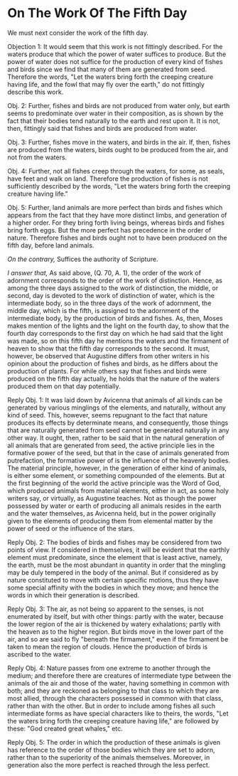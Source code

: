 # On The Work Of The Fifth Day

We must next consider the work of the fifth day.

Objection 1: It would seem that this work is not fittingly described.
For the waters produce that which the power of water suffices to
produce. But the power of water does not suffice for the production
of every kind of fishes and birds since we find that many of them are
generated from seed. Therefore the words, "Let the waters bring forth
the creeping creature having life, and the fowl that may fly over the
earth," do not fittingly describe this work.

Obj. 2: Further, fishes and birds are not produced from water only,
but earth seems to predominate over water in their composition, as is
shown by the fact that their bodies tend naturally to the earth and
rest upon it. It is not, then, fittingly said that fishes and birds
are produced from water.

Obj. 3: Further, fishes move in the waters, and birds in the air. If,
then, fishes are produced from the waters, birds ought to be produced
from the air, and not from the waters.

Obj. 4: Further, not all fishes creep through the waters, for some,
as seals, have feet and walk on land. Therefore the production of
fishes is not sufficiently described by the words, "Let the waters
bring forth the creeping creature having life."

Obj. 5: Further, land animals are more perfect than birds and fishes
which appears from the fact that they have more distinct limbs, and
generation of a higher order. For they bring forth living beings,
whereas birds and fishes bring forth eggs. But the more perfect has
precedence in the order of nature. Therefore fishes and birds ought
not to have been produced on the fifth day, before land animals.

_On the contrary,_ Suffices the authority of Scripture.

_I answer that,_ As said above, (Q. 70, A. 1), the order of the work
of adornment corresponds to the order of the work of distinction.
Hence, as among the three days assigned to the work of distinction,
the middle, or second, day is devoted to the work of distinction of
water, which is the intermediate body, so in the three days of the
work of adornment, the middle day, which is the fifth, is assigned to
the adornment of the intermediate body, by the production of birds
and fishes. As, then, Moses makes mention of the lights and the light
on the fourth day, to show that the fourth day corresponds to the
first day on which he had said that the light was made, so on this
fifth day he mentions the waters and the firmament of heaven to show
that the fifth day corresponds to the second. It must, however, be
observed that Augustine differs from other writers in his opinion
about the production of fishes and birds, as he differs about the
production of plants. For while others say that fishes and birds were
produced on the fifth day actually, he holds that the nature of the
waters produced them on that day potentially.

Reply Obj. 1: It was laid down by Avicenna that animals of all kinds
can be generated by various minglings of the elements, and naturally,
without any kind of seed. This, however, seems repugnant to the fact
that nature produces its effects by determinate means, and
consequently, those things that are naturally generated from seed
cannot be generated naturally in any other way. It ought, then,
rather to be said that in the natural generation of all animals that
are generated from seed, the active principle lies in the formative
power of the seed, but that in the case of animals generated from
putrefaction, the formative power of is the influence of the heavenly
bodies. The material principle, however, in the generation of either
kind of animals, is either some element, or something compounded of
the elements. But at the first beginning of the world the active
principle was the Word of God, which produced animals from material
elements, either in act, as some holy writers say, or virtually, as
Augustine teaches. Not as though the power possessed by water or
earth of producing all animals resides in the earth and the water
themselves, as Avicenna held, but in the power originally given to
the elements of producing them from elemental matter by the power of
seed or the influence of the stars.

Reply Obj. 2: The bodies of birds and fishes may be considered from
two points of view. If considered in themselves, it will be evident
that the earthly element must predominate, since the element that is
least active, namely, the earth, must be the most abundant in
quantity in order that the mingling may be duly tempered in the body
of the animal. But if considered as by nature constituted to move
with certain specific motions, thus they have some special affinity
with the bodies in which they move; and hence the words in which
their generation is described.

Reply Obj. 3: The air, as not being so apparent to the senses, is not
enumerated by itself, but with other things: partly with the water,
because the lower region of the air is thickened by watery
exhalations; partly with the heaven as to the higher region. But
birds move in the lower part of the air, and so are said to fly
"beneath the firmament," even if the firmament be taken to mean the
region of clouds. Hence the production of birds is ascribed to the
water.

Reply Obj. 4: Nature passes from one extreme to another through the
medium; and therefore there are creatures of intermediate type
between the animals of the air and those of the water, having
something in common with both; and they are reckoned as belonging to
that class to which they are most allied, through the characters
possessed in common with that class, rather than with the other. But
in order to include among fishes all such intermediate forms as have
special characters like to theirs, the words, "Let the waters bring
forth the creeping creature having life," are followed by these: "God
created great whales," etc.

Reply Obj. 5: The order in which the production of these animals is
given has reference to the order of those bodies which they are set
to adorn, rather than to the superiority of the animals themselves.
Moreover, in generation also the more perfect is reached through the
less perfect.



